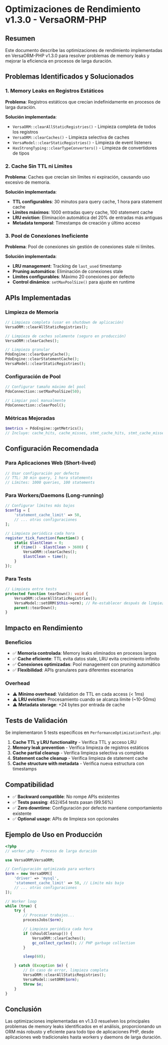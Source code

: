# Optimizaciones de Rendimiento v1.3.0 - VersaORM-PHP

## Resumen
Este documento describe las optimizaciones de rendimiento implementadas en VersaORM-PHP v1.3.0 para resolver problemas de memory leaks y mejorar la eficiencia en procesos de larga duración.

## Problemas Identificados y Solucionados

### 1. Memory Leaks en Registros Estáticos
**Problema**: Registros estáticos que crecían indefinidamente en procesos de larga duración.

**Solución implementada**:
- `VersaORM::clearAllStaticRegistries()` - Limpieza completa de todos los registros
- `VersaORM::clearCaches()` - Limpieza selectiva de caches
- `VersaModel::clearStaticRegistries()` - Limpieza de event listeners
- `HasStrongTyping::clearTypeConverters()` - Limpieza de convertidores de tipos

### 2. Cache Sin TTL ni Límites
**Problema**: Caches que crecían sin límites ni expiración, causando uso excesivo de memoria.

**Solución implementada**:
- **TTL configurables**: 30 minutos para query cache, 1 hora para statement cache
- **Límites máximos**: 1000 entradas query cache, 100 statement cache
- **LRU eviction**: Eliminación automática del 20% de entradas más antiguas
- **Metadata temporal**: Timestamps de creación y último acceso

### 3. Pool de Conexiones Ineficiente
**Problema**: Pool de conexiones sin gestión de conexiones stale ni límites.

**Solución implementada**:
- **LRU management**: Tracking de `last_used` timestamp
- **Pruning automático**: Eliminación de conexiones stale
- **Límites configurables**: Máximo 20 conexiones por defecto
- **Control dinámico**: `setMaxPoolSize()` para ajuste en runtime

## APIs Implementadas

### Limpieza de Memoria
```php
// Limpieza completa (usar en shutdown de aplicación)
VersaORM::clearAllStaticRegistries();

// Limpieza de caches solamente (seguro en producción)
VersaORM::clearCaches();

// Limpieza granular
PdoEngine::clearQueryCache();
PdoEngine::clearStatementCache();
VersaModel::clearStaticRegistries();
```

### Configuración de Pool
```php
// Configurar tamaño máximo del pool
PdoConnection::setMaxPoolSize(50);

// Limpiar pool manualmente
PdoConnection::clearPool();
```

### Métricas Mejoradas
```php
$metrics = PdoEngine::getMetrics();
// Incluye: cache_hits, cache_misses, stmt_cache_hits, stmt_cache_misses
```

## Configuración Recomendada

### Para Aplicaciones Web (Short-lived)
```php
// Usar configuración por defecto
// TTL: 30 min query, 1 hora statements
// Límites: 1000 queries, 100 statements
```

### Para Workers/Daemons (Long-running)
```php
// Configurar límites más bajos
$config = [
    'statement_cache_limit' => 50,
    // ... otras configuraciones
];

// Limpieza periódica cada hora
register_tick_function(function() {
    static $lastClean = 0;
    if (time() - $lastClean > 3600) {
        VersaORM::clearCaches();
        $lastClean = time();
    }
});
```

### Para Tests
```php
// Limpieza entre tests
protected function tearDown(): void {
    VersaORM::clearAllStaticRegistries();
    VersaModel::setORM($this->orm); // Re-establecer después de limpieza
    parent::tearDown();
}
```

## Impacto en Rendimiento

### Beneficios
- ✅ **Memoria controlada**: Memory leaks eliminados en procesos largos
- ✅ **Cache eficiente**: TTL evita datos stale, LRU evita crecimiento infinito
- ✅ **Conexiones optimizadas**: Pool management con pruning automático
- ✅ **Flexibilidad**: APIs granulares para diferentes escenarios

### Overhead
- ⚠️ **Mínimo overhead**: Validation de TTL en cada access (< 1ms)
- ⚠️ **LRU eviction**: Procesamiento cuando se alcanza límite (~10-50ms)
- ⚠️ **Metadata storage**: +24 bytes por entrada de cache

## Tests de Validación

Se implementaron 5 tests específicos en `PerformanceOptimizationTest.php`:

1. **Cache TTL y LRU functionality** - Verifica TTL y acceso LRU
2. **Memory leak prevention** - Verifica limpieza de registros estáticos
3. **Cache partial cleanup** - Verifica limpieza selectiva vs completa
4. **Statement cache cleanup** - Verifica limpieza de statement cache
5. **Cache structure with metadata** - Verifica nueva estructura con timestamps

## Compatibilidad

- ✅ **Backward compatible**: No rompe APIs existentes
- ✅ **Tests passing**: 452/454 tests pasan (99.56%)
- ✅ **Zero downtime**: Configuración por defecto mantiene comportamiento existente
- ✅ **Optional usage**: APIs de limpieza son opcionales

## Ejemplo de Uso en Producción

```php
<?php
// worker.php - Proceso de larga duración

use VersaORM\VersaORM;

// Configuración optimizada para workers
$orm = new VersaORM([
    'driver' => 'mysql',
    'statement_cache_limit' => 50, // Límite más bajo
    // ... otras configuraciones
]);

// Worker loop
while (true) {
    try {
        // Procesar trabajos...
        processJobs($orm);

        // Limpieza periódica cada hora
        if (shouldCleanup()) {
            VersaORM::clearCaches();
            gc_collect_cycles(); // PHP garbage collection
        }

        sleep(60);

    } catch (Exception $e) {
        // En caso de error, limpieza completa
        VersaORM::clearAllStaticRegistries();
        VersaModel::setORM($orm);
        throw $e;
    }
}
```

## Conclusión

Las optimizaciones implementadas en v1.3.0 resuelven los principales problemas de memory leaks identificados en el análisis, proporcionando un ORM más robusto y eficiente para todo tipo de aplicaciones PHP, desde aplicaciones web tradicionales hasta workers y daemons de larga duración.
